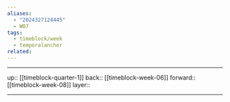 ```yaml
---
aliases:
  - "2024327124445"
  - W07
tags:
  - timeblock/week
  - temporalanchor
related:
---
```




***

up:: [[timeblock-quarter-1]]
back:: [[timeblock-week-06]]
forward:: [[timeblock-week-08]]
layer:: 

***
